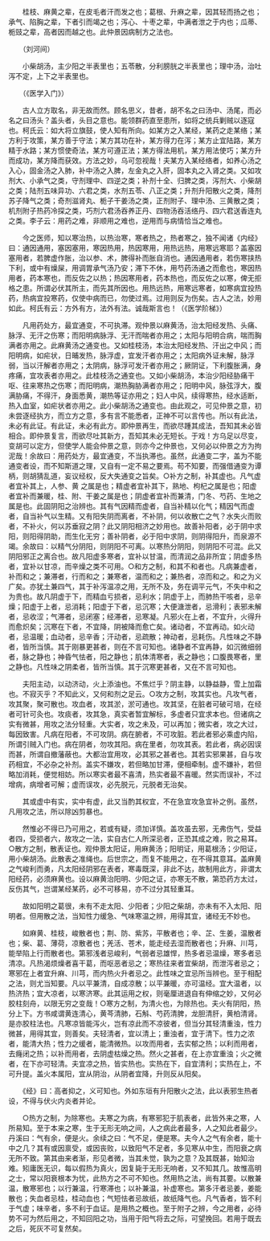 <!-- { "loadSidebar": true } -->
　　桂枝、麻黄之辈，在皮毛者汗而发之也；葛根、升麻之辈，因其轻而扬之也；承气、陷胸之辈，下者引而竭之也；泻心、十枣之辈，中满者泄之于内也；瓜蒂、栀豉之辈，高者因而越之也。此仲景因病制方之法也。

　　（刘河间）

　　小柴胡汤，主少阳之半表里也；五苓散，分利膀胱之半表里也；理中汤，治吐泻不定，上下之半表里也。

　　（《医学入门》）

　　古人立方取名，非无故而然。顾名思义，昔者，胡不名之曰汤中、汤尾，而必名之曰汤头？盖头者，头目之意也。能领群药直至患所，如将之统兵剿贼以逐寇也。柯氏云：如大将立旗鼓，使人知有所向。如某方之入某经，某药之走某络；某方利于攻策，某方善于守法；某方其功在补，某方得力在泻；某方止宜陆路，某方精于水路；某方惯使奇法，某方可遵正法；某方得法用机，某方用法使巧；某方升而成功，某方降而获效。方法之妙，乌可忽视哉！夫某方入某经络者，如养心汤之入心，固金汤之入肺，补中汤之入脾，左金丸之入肝，固本丸之入肾之类。又如攻剂大、小承气之类，守剂理中、四逆之类；补剂十全、归脾之类，泻剂大、小柴胡之类；陆剂五味异功、六君之类，水剂五苓、八正之类；升剂升阳散火之类，降剂苏子降气之类；奇剂滋肾丸、栀子干姜汤之类，正剂附子、理中汤、三黄散之类；机剂附子热药冷探之类，巧剂六君汤吞养正丹、四物汤吞活络丹、四六君送香连丸之类。李子云：用药之难，非顺用之难也，逆用而与病情恰当之难也。

　　今之医师，知以寒治热，以热治寒，寒者热之，热者寒之，独不闻诸《内经》曰：通因通用，塞因塞用，寒因热用，热因寒用，用热远热，用寒远寒耶？盖塞因塞用者，若脾虚作胀，治以参、术，脾得补而胀自消也。通因通用者，若伤寒挟热下利，或中有燥屎，用调胃承气汤乃安；滞下不休，用芍药汤通之而愈也，寒因热用者，药本寒也，而反佐之以热；热因寒用者，药本热也，而反佐之以寒，俾无拒格之患。所谓必伏其所主，而先其所因也。用热远热，用寒远寒者，如寒病宜投热药，热病宜投寒药，仅使中病而已，勿使过焉。过用则反为伤矣。古人之法，妙用如此。柯氏有云：方外有方，法外有法。诚哉斯言也！（《医学阶梯》）

　　凡用药处方，最宜通变，不可执滞。观仲景以麻黄汤，治太阳经发热、头痛、脉浮、无汗之伤寒；而阳明病脉浮、无汗而喘者亦用之；太阳与阳明合病，喘而胸满者亦用之。此麻黄汤之通变也。又如桂枝汤，本治太阳经发热、汗出之中风；而阳明病，如疟状，日晡发热，脉浮虚，宜发汗者亦用之；太阳病外证未解，脉浮弱，当以汗解者亦用之；太阴病，脉浮可发汗者亦用之；厥阴证，下利腹胀满，身疼痛，宜攻表者亦用之。此桂枝汤之通变也。又如小柴胡汤，本治少阳经胁痛干呕、往来寒热之伤寒；而阳明病，潮热胸胁满者亦用之；阳明中风，脉弦浮大，腹满胁痛，不得汗，身面悉黄，潮热等证亦用之；妇人中风，续得寒热，经水适断，热入血室，如疟状者亦用之。此小柴胡汤之通变也。由此观之，可见仲景之意，初未尝逐经执方，而立方之意，多有言不能悉者，正神不可以言传也。所以有此法，未必有此证。有此证，未必有此方。即仲景再生，而欲尽踵其成法，吾知其未必皆相合。即仲景复言，而欲尽吐其新方，吾知其未必无短长。于戏！方乌足以尽变，变胡可以定方，但使学人能会仲景之意，则亦今之仲景也，又何必以仲景之方为拘泥哉！余故曰：用药处方，最宜通变，不当执滞也。虽然，此通变二字，盖为不能通变者设，而不知斯道之理，又自有一定不易之要焉。苟不知要，而强借通变为谭柄，则胡猜乱道，妄议经权，反大失通变之旨矣。○补方之制，补其虚也。凡气虚者宜补其上，人参、黄 之属是也；精虚者宜补其下，熟地、枸杞之属是也；阳虚者宜补而兼暖，桂、附、干姜之属是也；阴虚者宜补而兼清，门冬、芍药、生地之属是也。此固阴阳之治辨也。其有气因精而虚者，自当补精以化气；精因气而虚者，自当补气以生精。又有阳失阴而离者，不补阴，何以收散亡之气？水失火而败者，不补火，何以苏垂寂之阴？此又阴阳相济之妙用也。故善补阳者，必于阴中求阳，则阳得阴助，而生化无穷；善补阴者，必于阳中求阴，则阴得阳升，而泉源不竭。余故曰：以精气分阴阳，则阴阳不可离。以寒热分阴阳，则阴阳不可混。此又阴阳邪正之离合也。故凡阳虚多寒者，宜补以甘温，而清润之品非所宜；阴虚多热者，宜补以甘凉，而辛燥之类不可用。○和方之制，和其不和者也。凡病兼虚者，补而和之；兼滞者，行而和之；兼寒者，温而和之；兼热者，凉而和之。和之为义广矣。亦犹土兼四气，其于补泻温凉之用，无所不及，务在调平元气，不失中和之为贵也。故凡阴虚于下，而精血亏损者，忌利水；阴虚于上，而肺热干咳者，忌辛燥；阳虚于上者，忌消耗；阳虚于下者，忌沉寒；大便溏泄者，忌滑利；表邪未解者，忌收涩；气滞者，忌闭塞；经滞者，忌寒凝。凡邪火在上者，不宜升，火得升而愈炽矣；沉寒在下者，不宜降，阴被降而愈亡矣。诸动者，不宜再动。如火动者，忌温暖；血动者，忌辛香；汗动者，忌疏散；神动者，忌耗伤。凡性味之不静者，皆所当慎。其于刚暴更甚者，则在不言可知也。诸静者不宜再静，如沉微细弱者，脉之静也；神昏气怯者，阳之静也；肌体清寒者，表之静也；口腹畏寒者，里之静也。凡性味之阴柔者，皆所当慎。其于沉寒更甚者，又在不言可知也。

　　夫阳主动，以动济动，火上添油也。不焦烂乎？阴主静，以静益静，雪上加霜也。不寂灭乎？不知此义，又何和剂之足云。○攻方之制，攻其实也。凡攻气者，攻其聚，聚可散也。攻血者，攻其淤，淤可通也。攻其坚，在脏者可破可培，在经者可针可灸也。攻痰者，攻其急，真实者暂宜解标，多虚者只宜求本也。但诸病之实有微甚，用攻之法分轻重。大实者，攻之未及，可以再加；微实者，攻之大过，每因致害。凡病在阳者，不可攻阴。病在腑者，不可攻脏。若此者邪必乘虚内陷，所谓引贼入门也。病在阴者，勿攻其阳。病在里者，勿攻其表。若此者，病必因误而甚，所谓自撤藩蔽也。大都治宜用攻，必其邪之甚者也。其若实邪果甚，自与攻药相宜，不必杂之补剂。盖实不嫌攻，若但略加甘滞，便相牵制。虚不嫌补，若但略加消耗，便觉相妨。所以寒实者最不喜清，热实者最不喜暖。然实而误补，不过增病，病增者可解；虚而误攻，必先脱元，元脱者无治矣。

　　其或虚中有实，实中有虚，此又当酌其权宜，不在急宜攻急宜补之例。虽然，凡用攻之法，所以除凶剪暴也。

　　然惟必不得已乃可用之，若或有疑，须加详慎。盖攻虽去邪，无弗伤气，受益者四，受损者六，故攻之一法，实自古仁人所深忌者，正恐其成之难，败之易耳。○散方之制，散表证也。观仲景太阳证，用麻黄汤；阳明证，用葛根汤；少阳证，用小柴胡汤。此散表之准绳也。后世宗之，而复不能用之，在不得其意耳。盖麻黄之气峻利而勇，凡太阳经阴邪在表者，寒毒既深，非此不达，故制用此方，非谓太阳经药，必须麻黄也。设以麻黄治阳明、少阳之证，亦寒无不散，第恐药方太过，反伤其气，岂谓某经某药，必不可移易，亦不过分其轻重耳。

　　故如阳明之葛很，未有不走太阳、少阳者；少阳之柴胡，亦未有不入太阳、阳明者。但用散之法，当知性力缓急、气味寒温之辨，用得其宜，诸经无不妙也。

　　如麻黄、桂枝，峻散者也；荆、防、紫苏，平散者也；辛、芷、生姜，温散者也；柴、葛、薄荷，凉散者也；羌活、苍术，能走经去湿而散者也；升麻、川芎，能举陷上行而散者也。第邪浅者忌峻利，气弱者忌雄悍，热多者忌温燥，寒多者忌清凉。凡热渴烦燥者喜干葛，而呕恶者忌之；寒热往来者宜柴胡，而泄泻者忌之；寒邪在上者宜升麻、川芎，而内热火升者忌之。此性味之宜忌所当辨也。至于相配之法，则尤当知要。凡以平兼清，自成凉散；以平兼暖，亦可温经。宜大温者，以热济热；宜大凉者，以寒济寒。此其运用之权，则毫厘进退自有伸缩之妙，又何必胶柱刻舟，以限无穷之变哉！○寒方之制，为清火也，为除热也。夫火有阴阳，热分上下。方书咸谓黄连清心，黄芩清肺，石斛、芍药清脾，龙胆清肝，黄柏清肾。是亦胶柱法也。凡寒凉皆能泻火，岂有凉此而不凉彼者，但当分其轻清重浊，性力微甚，用得其宜，则善矣。夫轻清者，宜以清上；重浊者，宜于清下。性力之浓者，能清大热；性力之缓者，能清微热。以攻而用者，去实郁之热；以利而用者，去癃闭之热；以补而用者，去阴虚枯燥之热。然火之甚者，在上亦宜重浊；火之微者，在下亦可轻清。夫宜凉之热，皆实热也。实热在下，自宜清利；实热在上，不可升提。盖火本属阳，宜从阴治，从阴者宜降，升则反从阳矣。

　　《经》曰：高者抑之，义可知也。外如东垣有升阳散火之法，此以表邪生热者设，不得与伏火内炎者并论。

　　○热方之制，为除寒也。夫寒之为病，有寒邪犯于肌表者，此皆外来之寒，人所易知。至于本来之寒，生于无形无响之间，人之病此者最多，人之知此者最少。丹溪曰：气有余，便是火。余续之曰：气不足，便是寒。夫今人之气有余者，能十中之几？其有或因禀受，或因丧败，以致阳气不足者，多见寒从中生，而阳衰之病无所不致。第其由来者渐，形见者微，当其未觉，孰为之意？及其既甚，始知治难。矧庸医无识，每以假热为真火，因复毙于无形无响者，又不知其几。故惟高明之士，常以阳衰根本为忧，此热方之不可不知也。然用热之法，尚有其要。以散兼温，散寒邪也；以行兼温，行寒滞也；以补兼温，补虚寒也。第多汗者忌姜，姜能散也；失血者忌桂，桂动血也；气短怯者忌故纸，故纸降气也。凡气香者，皆不利于气虚；味辛者，多不利于血证。是用热之概也。至于附子之辨，今之用者，必待势不可为然后用之，不知回阳之功，当用于阳气将去之际，可望挽回。若用于既去之后，死灰不可复然矣。

